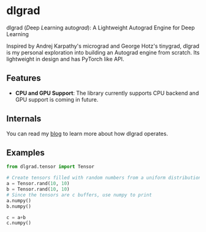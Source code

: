 # dlgrad

dlgrad (*D*eep *L*earning auto*grad*): A Lightweight Autograd Engine for Deep Learning

Inspired by Andrej Karpathy's micrograd and George Hotz's tinygrad, dlgrad is my personal exploration into building an Autograd engine from scratch. Its lightweight in design and has PyTorch like API.

## Features

- **CPU and GPU Support**: The library currently supports CPU backend and GPU support is coming in future.

## Internals

You can read my [blog](https://navneetkanna.github.io/blog/2024/02/22/dlgrad-Behind-the-scenes.html) to learn more about how dlgrad operates.

## Examples

```python
from dlgrad.tensor import Tensor

# Create tensors filled with random numbers from a uniform distribution
a = Tensor.rand(10, 10)
b = Tensor.rand(10, 10)
# Since the tensors are c buffers, use numpy to print
a.numpy()
b.numpy()

c = a+b
c.numpy()

```
